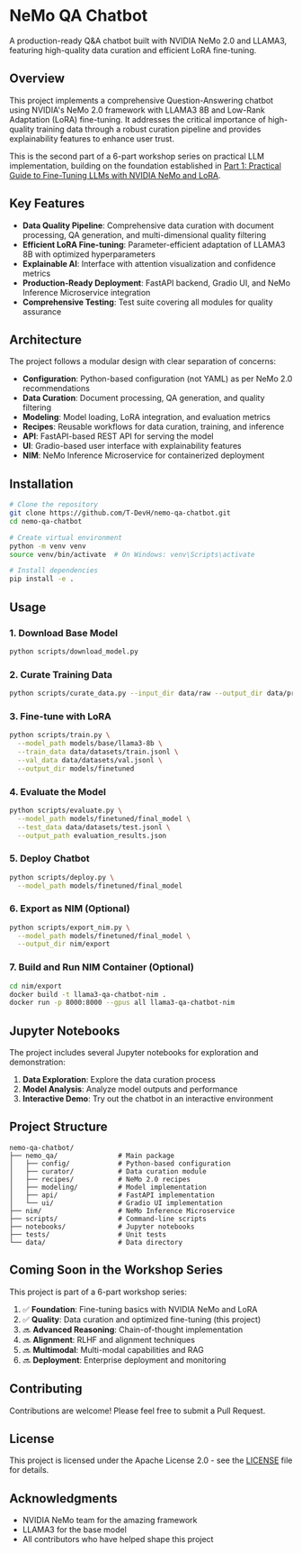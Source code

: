 # NeMo QA Chatbot

A production-ready Q&A chatbot built with NVIDIA NeMo 2.0 and LLAMA3, featuring high-quality data curation and efficient LoRA fine-tuning.

## Overview

This project implements a comprehensive Question-Answering chatbot using NVIDIA's NeMo 2.0 framework with LLAMA3 8B and Low-Rank Adaptation (LoRA) fine-tuning. It addresses the critical importance of high-quality training data through a robust curation pipeline and provides explainability features to enhance user trust.

This is the second part of a 6-part workshop series on practical LLM implementation, building on the foundation established in [Part 1: Practical Guide to Fine-Tuning LLMs with NVIDIA NeMo and LoRA](https://medium.com/@thammadou/practical-guide-to-fine-tuning-llms-with-nvidia-nemo-and-lora-4af8ddc030ff).

## Key Features

- **Data Quality Pipeline**: Comprehensive data curation with document processing, QA generation, and multi-dimensional quality filtering
- **Efficient LoRA Fine-tuning**: Parameter-efficient adaptation of LLAMA3 8B with optimized hyperparameters
- **Explainable AI**: Interface with attention visualization and confidence metrics
- **Production-Ready Deployment**: FastAPI backend, Gradio UI, and NeMo Inference Microservice integration
- **Comprehensive Testing**: Test suite covering all modules for quality assurance

## Architecture

The project follows a modular design with clear separation of concerns:

- **Configuration**: Python-based configuration (not YAML) as per NeMo 2.0 recommendations
- **Data Curation**: Document processing, QA generation, and quality filtering
- **Modeling**: Model loading, LoRA integration, and evaluation metrics
- **Recipes**: Reusable workflows for data curation, training, and inference
- **API**: FastAPI-based REST API for serving the model
- **UI**: Gradio-based user interface with explainability features
- **NIM**: NeMo Inference Microservice for containerized deployment

## Installation

```bash
# Clone the repository
git clone https://github.com/T-DevH/nemo-qa-chatbot.git
cd nemo-qa-chatbot

# Create virtual environment
python -m venv venv
source venv/bin/activate  # On Windows: venv\Scripts\activate

# Install dependencies
pip install -e .
```

## Usage

### 1. Download Base Model

```bash
python scripts/download_model.py
```

### 2. Curate Training Data

```bash
python scripts/curate_data.py --input_dir data/raw --output_dir data/processed
```

### 3. Fine-tune with LoRA

```bash
python scripts/train.py \
  --model_path models/base/llama3-8b \
  --train_data data/datasets/train.jsonl \
  --val_data data/datasets/val.jsonl \
  --output_dir models/finetuned
```

### 4. Evaluate the Model

```bash
python scripts/evaluate.py \
  --model_path models/finetuned/final_model \
  --test_data data/datasets/test.jsonl \
  --output_path evaluation_results.json
```

### 5. Deploy Chatbot

```bash
python scripts/deploy.py \
  --model_path models/finetuned/final_model
```

### 6. Export as NIM (Optional)

```bash
python scripts/export_nim.py \
  --model_path models/finetuned/final_model \
  --output_dir nim/export
```

### 7. Build and Run NIM Container (Optional)

```bash
cd nim/export
docker build -t llama3-qa-chatbot-nim .
docker run -p 8000:8000 --gpus all llama3-qa-chatbot-nim
```

## Jupyter Notebooks

The project includes several Jupyter notebooks for exploration and demonstration:

1. **Data Exploration**: Explore the data curation process
2. **Model Analysis**: Analyze model outputs and performance
3. **Interactive Demo**: Try out the chatbot in an interactive environment

## Project Structure

```
nemo-qa-chatbot/
├── nemo_qa/               # Main package
│   ├── config/            # Python-based configuration
│   ├── curator/           # Data curation module
│   ├── recipes/           # NeMo 2.0 recipes
│   ├── modeling/          # Model implementation
│   ├── api/               # FastAPI implementation
│   └── ui/                # Gradio UI implementation
├── nim/                   # NeMo Inference Microservice
├── scripts/               # Command-line scripts
├── notebooks/             # Jupyter notebooks
├── tests/                 # Unit tests
└── data/                  # Data directory
```

## Coming Soon in the Workshop Series

This project is part of a 6-part workshop series:

1. ✅ **Foundation**: Fine-tuning basics with NVIDIA NeMo and LoRA
2. ✅ **Quality**: Data curation and optimized fine-tuning (this project)
3. 🔜 **Advanced Reasoning**: Chain-of-thought implementation
4. 🔜 **Alignment**: RLHF and alignment techniques
5. 🔜 **Multimodal**: Multi-modal capabilities and RAG
6. 🔜 **Deployment**: Enterprise deployment and monitoring

## Contributing

Contributions are welcome! Please feel free to submit a Pull Request.

## License

This project is licensed under the Apache License 2.0 - see the [LICENSE](LICENSE) file for details.

## Acknowledgments

- NVIDIA NeMo team for the amazing framework
- LLAMA3 for the base model
- All contributors who have helped shape this project 